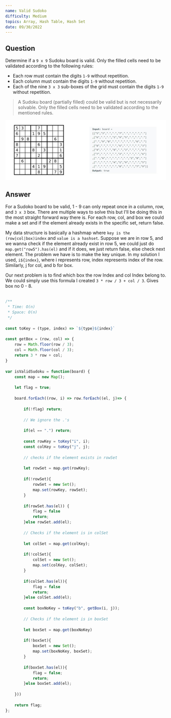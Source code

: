 ```yaml
---
name: Valid Sudoko
difficulty: Medium
topics: Array, Hash Table, Hash Set
date: 09/30/2022
---
```


## Question

Determine if a `9 x 9` Sudoku board is valid. Only the filled cells need to be validated according to the following rules:

- Each row must contain the digits `1-9` without repetition.
- Each column must contain the digits `1-9` without repetition.
- Each of the nine `3 x 3` sub-boxes of the grid must contain the digits `1-9` without repetition.

> A Sudoku board (partially filled) could be valid but is not necessarily solvable.
> Only the filled cells need to be validated according to the mentioned rules.

![Sudoko board](https://raw.githubusercontent.com/satvik-1203/daily-leetcoding/main/images/sudoko.jpg)

## Answer

For a Sudoko board to be valid, 1 - 9 can only repeat once in a column, row, and `3 x 3` box.
There are multiple ways to solve this but I'll be doing this in the most straight forward way there is.
For each row, col, and box we could make a set and if the element already exists in the specific set, return false.

My data structure is basically a hashmap where `key is the (row|col|box)index` and `value is a hashset`.
Suppose we are in row 5, and we wanna check if the element already exist in row 5, we could just do `map.get("row5").has(el)` and if it does, we just return false, else check next element. The problem we have is to make the key unique. In my solution I used, `i${index}`, where i represents row, index represents index of the row. Similarly, j for col, and b for box.

Our next problem is to find which box the row Index and col Index belong to. We could simply use this formula I created
`3 * row / 3 + col / 3`. Gives box no 0 - 8.

```js:solution.js showLineNumbers'

/**
 * Time: O(n)
 * Space: O(n)
 */

const toKey = (type, index) => `${type}${index}`

const getBox = (row, col) => {
    row = Math.floor(row / 3);
    col = Math.floor(col / 3);
    return 3 * row + col;
}

var isValidSudoku = function(board) {
    const map = new Map();

    let flag = true;

    board.forEach((row, i) => row.forEach((el, j)=> {

        if(!flag) return;

        // We ignore the .'s

        if(el == ".") return;

        const rowKey = toKey("i", i);
        const colKey = toKey("j", j);

        // checks if the element exists in rowSet

        let rowSet = map.get(rowKey);

        if(!rowSet){
            rowSet = new Set();
            map.set(rowKey, rowSet);
        }

        if(rowSet.has(el)) {
            flag = false
            return;
        }else rowSet.add(el);

        // Checks if the element is in colSet

        let colSet = map.get(colKey);

        if(!colSet){
            colSet = new Set();
            map.set(colKey, colSet);
        }

        if(colSet.has(el)){
            flag = false
            return;
        }else colSet.add(el);

        const boxNoKey = toKey("b", getBox(i, j));

        // Checks if the element is in boxSet

        let boxSet = map.get(boxNoKey)

        if(!boxSet){
            boxSet = new Set();
            map.set(boxNoKey, boxSet);
        }

        if(boxSet.has(el)){
            flag = false;
            return;
        }else boxSet.add(el);

    }))

    return flag;
};

```

